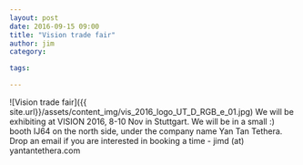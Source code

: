```yaml
---
layout: post
date: 2016-09-15 09:00
title: "Vision trade fair"
author: jim
category:

tags:

---
```

![Vision trade fair]({{ site.url}}/assets/content_img/vis_2016_logo_UT_D_RGB_e_01.jpg)
We will be exhibiting at VISION 2016, 8-10 Nov in Stuttgart. We will be in a small :) booth IJ64 on the north side, under the company name Yan Tan Tethera. Drop an email if you are interested in booking a time - jimd (at) yantantethera.com 


